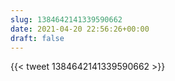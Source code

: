 ```yaml
---
slug: 1384642141339590662
date: 2021-04-20 22:56:26+00:00
draft: false
---
```


{{< tweet 1384642141339590662 >}}
